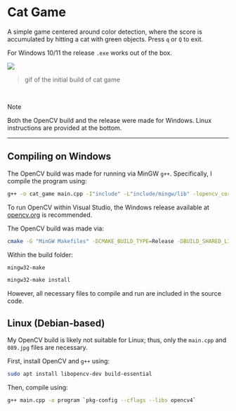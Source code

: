 # Cat Game

A simple game centered around color detection, where the score is accumulated by hitting a cat with green objects. Press `q` or `Q` to exit.

For Windows 10/11 the release `.exe` works out of the box.

<img src="https://github.com/user-attachments/assets/136a5528-c019-4471-8246-b351943d246a"/>

> gif of the initial build of cat game

<br>

> [!NOTE]
> Both the OpenCV build and the release were made for Windows. Linux instructions are provided at the bottom.

---

## Compiling on Windows

The OpenCV build was made for running via MinGW `g++`. Specifically, I compile the program using:

```bash
g++ -o cat_game main.cpp -I"include" -L"include/mingw/lib" -lopencv_core4100 -lopencv_imgproc4100 -lopencv_imgcodecs4100 -lopencv_highgui4100 -lopencv_videoio4100 -mwindows
```

To run OpenCV within Visual Studio, the Windows release available at [opencv.org](https://opencv.org/) is recommended.

The OpenCV build was made via:

```bash
cmake -G "MinGW Makefiles" -DCMAKE_BUILD_TYPE=Release -DBUILD_SHARED_LIBS=ON -DCMAKE_C_COMPILER=gcc -DCMAKE_CXX_COMPILER=g++ -DCMAKE_INSTALL_PREFIX=insert_destination_path -S insert_source_path -B insert_build_path
```

Within the build folder:

```bash
mingw32-make
```

```bash
mingw32-make install
```

However, all necessary files to compile and run are included in the source code.

## Linux (Debian-based)

My OpenCV build is likely not suitable for Linux; thus, only the `main.cpp` and `089.jpg` files are necessary.

First, install OpenCV and `g++` using:

```bash
sudo apt install libopencv-dev build-essential
```

Then, compile using:

```bash
g++ main.cpp -o program `pkg-config --cflags --libs opencv4`
```
